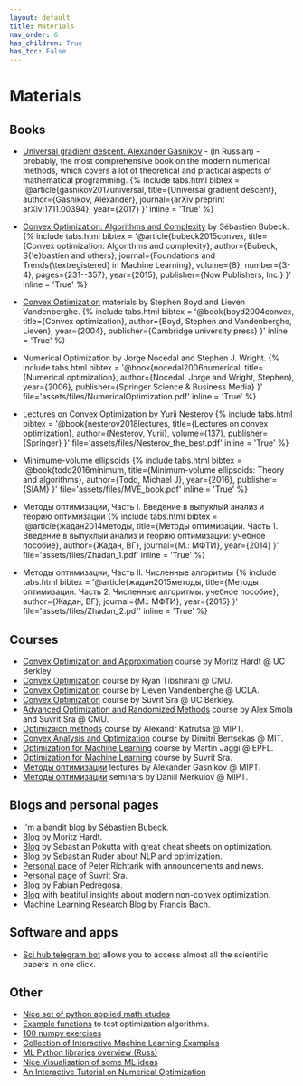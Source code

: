 ```yaml
---
layout: default
title: Materials
nav_order: 6
has_children: True
has_toc: False
---
```


# Materials

## Books

* [Universal gradient descent. Alexander Gasnikov](https://arxiv.org/ftp/arxiv/papers/1711/1711.00394.pdf) - (in Russian) - probably, the most comprehensive book on the modern numerical methods, which covers a lot of theoretical and practical aspects of mathematical programming. {% include tabs.html bibtex = '@article{gasnikov2017universal,
  title={Universal gradient descent},
  author={Gasnikov, Alexander},
  journal={arXiv preprint arXiv:1711.00394},
  year={2017}
}' inline = 'True' %}

* [Convex Optimization: Algorithms and Complexity](https://arxiv.org/pdf/1405.4980.pdf) by Sébastien Bubeck. 
{% include tabs.html bibtex = '@article{bubeck2015convex,
  title={Convex optimization: Algorithms and complexity},
  author={Bubeck, S{\'e}bastien and others},
  journal={Foundations and Trends{\textregistered} in Machine Learning},
  volume={8},
  number={3-4},
  pages={231--357},
  year={2015},
  publisher={Now Publishers, Inc.}
}' inline = 'True' %}

* [Convex Optimization](https://web.stanford.edu/~boyd/cvxbook/) materials by Stephen Boyd and Lieven Vandenberghe. 
{% include tabs.html bibtex = '@book{boyd2004convex,
  title={Convex optimization},
  author={Boyd, Stephen and Vandenberghe, Lieven},
  year={2004},
  publisher={Cambridge university press}
}' inline = 'True' %}

* Numerical Optimization by Jorge Nocedal and Stephen J. Wright. 
{% include tabs.html bibtex = '@book{nocedal2006numerical,
  title={Numerical optimization},
  author={Nocedal, Jorge and Wright, Stephen},
  year={2006},
  publisher={Springer Science \& Business Media}
}' file='assets/files/NumericalOptimization.pdf' inline = 'True' %}

* Lectures on Convex Optimization by Yurii Nesterov
{% include tabs.html bibtex = '@book{nesterov2018lectures,
  title={Lectures on convex optimization},
  author={Nesterov, Yurii},
  volume={137},
  publisher={Springer}
}' file='assets/files/Nesterov_the_best.pdf' inline = 'True' %}

* Minimume-volume ellipsoids
{% include tabs.html bibtex = '@book{todd2016minimum,
  title={Minimum-volume ellipsoids: Theory and algorithms},
  author={Todd, Michael J},
  year={2016},
  publisher={SIAM}
}' file='assets/files/MVE_book.pdf' inline = 'True' %}

* Методы оптимизации, Часть I. Введение в выпуклый анализ и теорию оптимизации
{% include tabs.html bibtex = '@article{жадан2014методы,
  title={Методы оптимизации. Часть 1. Введение в выпуклый анализ и теорию оптимизации: учебное пособие},
  author={Жадан, ВГ},
  journal={М.: МФТИ},
  year={2014}
}' file='assets/files/Zhadan_1.pdf' inline = 'True' %}

* Методы оптимизации, Часть II. Численные алгоритмы
{% include tabs.html bibtex = '@article{жадан2015методы,
  title={Методы оптимизации. Часть 2. Численные алгоритмы: учебное пособие},
  author={Жадан, ВГ},
  journal={М.: МФТИ},
  year={2015}
}' file='assets/files/Zhadan_2.pdf' inline = 'True' %}



## Courses

* [Convex Optimization and Approximation](https://ee227c.github.io/) course by Moritz Hardt @ UC Berkley.
* [Convex Optimization](http://www.stat.cmu.edu/~ryantibs/convexopt/) course by Ryan Tibshirani @ CMU.
* [Convex Optimization](http://www.seas.ucla.edu/~vandenbe/ee236b/ee236b.html) course by Lieven Vandenberghe @ UCLA.
* [Convex Optimization](https://optml.mit.edu/teach/ee227a/index.html) course by Suvrit Sra @ UC Berkley.
* [Advanced Optimization and Randomized Methods](https://www.cs.cmu.edu/~suvrit/teach/aopt.html) course by Alex Smola and Suvrit Sra @ CMU.
* [Optimizaion methods](https://github.com/amkatrutsa/MIPT-Opt) course by Alexandr Katrutsa @ MIPT.
* [Convex Analysis and Optimization](https://ocw.mit.edu/courses/electrical-engineering-and-computer-science/6-253-convex-analysis-and-optimization-spring-2012/) course by Dimitri Bertsekas @ MIT.
* [Optimization for Machine Learning](https://github.com/epfml/OptML_course) course by Martin Jaggi @ EPFL.
* [Optimization for Machine Learning](http://optml.mit.edu/teach/6881/) course by Suvrit Sra.
* [Методы оптимизации](https://opt.mipt.ru) lectures by Alexander Gasnikov @ MIPT.
* [Методы оптимизации](https://mipt21.fmin.xyz) seminars by Daniil Merkulov @ MIPT.


## Blogs and personal pages

* [I'm a bandit](https://blogs.princeton.edu/imabandit/) blog by Sébastien Bubeck.
* [Blog](http://blog.mrtz.org/) by Moritz Hardt.
* [Blog](http://www.pokutta.com/blog/) by Sebastian Pokutta with great cheat sheets on optimization.
* [Blog](http://ruder.io/) by Sebastian Ruder about NLP and optimization.
* [Personal page](https://richtarik.org/) of Peter Richtarik with announcements and news.
* [Personal page](http://suvrit.de) of Suvrit Sra.
* [Blog](http://fa.bianp.net/) by Fabian Pedregosa.
* [Blog](http://www.offconvex.org/) with beatiful insights about modern non-convex optimization.
* Machine Learning Research [Blog](https://francisbach.com/) by Francis Bach.

## Software and apps

* [Sci hub telegram bot](https://teleg.one/scihubot) allows you to access almost all the scientific papers in one click.

## Other

* [Nice set of python applied math etudes](https://www.numerical-tours.com/python/)
* [Example functions](https://www.sfu.ca/~ssurjano/optimization.html) to test optimization algorithms.
* [100 numpy exercises](https://github.com/rougier/numpy-100/blob/master/100_Numpy_exercises.ipynb)
* [Collection of Interactive Machine Learning Examples](https://research.google.com/seedbank/)
* [ML Python libraries overview (Russ)](https://neerc.ifmo.ru/wiki/index.php?title=Обзор_библиотек_для_машинного_обучения_на_Python)
* [Nice Visualisation of some ML ideas](http://www.r2d3.us/)
* [An Interactive Tutorial on Numerical Optimization](http://www.benfrederickson.com/numerical-optimization/)
